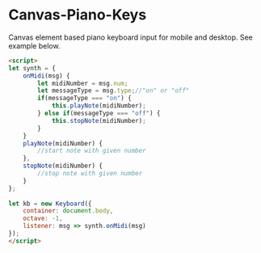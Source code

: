 # Canvas-Piano-Keys
Canvas element based piano keyboard input for mobile and desktop. See example below.
```html
<script>
let synth = {
	onMidi(msg) {
		let midiNumber = msg.num;
		let messageType = msg.type;//"on" or "off"
		if(messageType === "on") {
			this.playNote(midiNumber);
		} else if(messageType === "off") {
			this.stopNote(midiNumber);
		}
	}
	playNote(midiNumber) {
		//start note with given number
	},
	stopNote(midiNumber) {
		//stop note with given number
	}
};
	
let kb = new Keyboard({
	container: document.body,
	octave: -1,
	listener: msg => synth.onMidi(msg)
});
</script>
```
